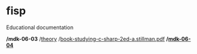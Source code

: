 # fisp
Educational documentation

**/mdk-06-03**
  /[theory](https://github.com/Finkipp/fisp/wiki/mdk%E2%80%9006%E2%80%9003)
  /[book-studying-c-sharp-2ed-a.stillman.pdf](https://github.com/Finkipp/fisp/blob/main/books/studying-c-sharp-2ed-a.stillman.pdf)
**/[mdk-06-04](https://disk.yandex.ru/i/hx9lO6uQTw_iVw)**

